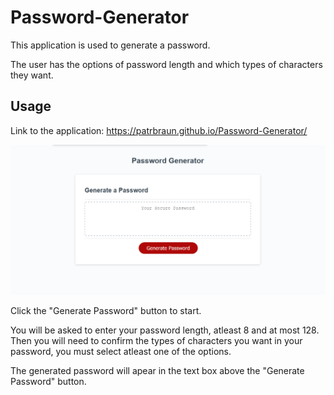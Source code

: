 # Password-Generator

This application is used to generate a password.

The user has the options of password length and which types of characters they want.

## Usage

Link to the application: https://patrbraun.github.io/Password-Generator/

![Passgen screenshot](assets/images/pass_gen_screenshot.PNG)

Click the "Generate Password" button to start.

You will be asked to enter your password length, atleast 8 and at most 128. Then you will need to confirm the types of characters you want in your password, you must select atleast one of the options.

The generated password will apear in the text box above the "Generate Password" button.
